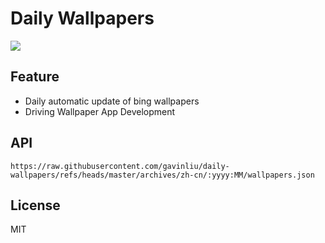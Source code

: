 # Daily Wallpapers
  
![](https://www.bing.com/th?id=OHR.BabyLemur_ZH-CN6617977758_UHD.jpg)

## Feature

- Daily automatic update of bing wallpapers
- Driving Wallpaper App Development

## API

```
https://raw.githubusercontent.com/gavinliu/daily-wallpapers/refs/heads/master/archives/zh-cn/:yyyy:MM/wallpapers.json
```

## License

MIT
  